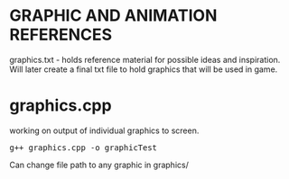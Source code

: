 # GRAPHIC AND ANIMATION REFERENCES

graphics.txt - holds reference material for possible ideas and inspiration. Will later create a final txt file to hold graphics that will be used in game.


# graphics.cpp 

working on output of individual graphics to screen.   

<pre>g++ graphics.cpp -o graphicTest</pre>

Can change file path to any graphic in graphics/